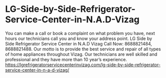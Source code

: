 # LG-Side-by-Side-Refrigerator-Service-Center-in-N.A.D-Vizag
You can make a call or book a complaint on what problem you have, next hours our technicians call you and know your address point. LG Side by Side Refrigerator Service Center in N.A.D Vizag Call Now: 8688821484, 8688821488. Our motto is to provide the best service and repair of all types of home appliances throughout Vizag. Our technicians are well skilled and professional and they have more than 10 year’s experience. https://lgrefrigeratorservicecenterinvizag.com/lg-side-by-side-refrigerator-service-center-in-n-a-d-vizag/
